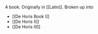 A book. Originally in [[Latin]]. Broken up into
- [[De Horis Book I]]
- [[De Horis II]]
- [[De Horis III]]